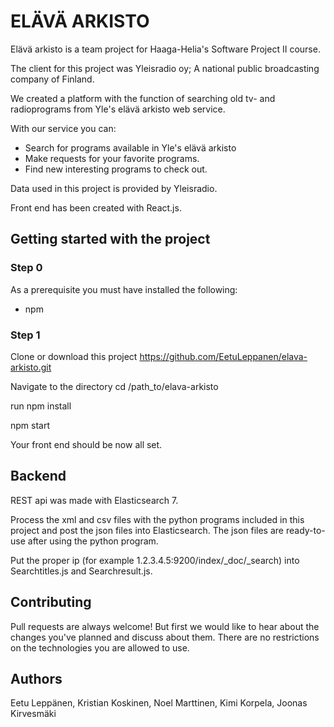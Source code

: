 # ELÄVÄ ARKISTO

Elävä arkisto is a team project for Haaga-Helia's Software Project II course.

The client for this project was Yleisradio oy; A national public broadcasting company of Finland.

We created a platform with the function of searching old tv- and radioprograms from Yle's elävä arkisto web service. 

With our service you can:
	
- Search for programs available in Yle's elävä arkisto
- Make requests for your favorite programs.
- Find new interesting programs to check out.
	
	
Data used in this project is provided by Yleisradio.

Front end has been created with React.js.

## Getting started with the project

### Step 0

As a prerequisite you must have installed the following:
- npm

### Step 1

Clone or download this project https://github.com/EetuLeppanen/elava-arkisto.git

Navigate to the directory cd /path_to/elava-arkisto

run npm install

npm start

Your front end should be now all set.

## Backend

REST api was made with Elasticsearch 7. 

Process the xml and csv files with the python programs included in this project and post the json files into Elasticsearch. The json files are ready-to-use after using the python program.

Put the proper ip (for example 1.2.3.4.5:9200/index/_doc/_search) into Searchtitles.js and Searchresult.js.

## Contributing 

Pull requests are always welcome! But first we would like to hear about the changes you've planned and discuss about them. 
There are no restrictions on the technologies you are allowed to use.



## Authors

Eetu Leppänen, Kristian Koskinen, Noel Marttinen, Kimi Korpela, Joonas Kirvesmäki





